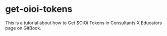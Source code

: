 # get-oioi-tokens
This is a tutorial about how to Get $OiOi Tokens in Consultants X Educators page on GitBook.
